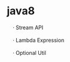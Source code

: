 # java8
&nbsp;&nbsp;&nbsp;&nbsp;·&nbsp;Stream API <br><br>
&nbsp;&nbsp;&nbsp;&nbsp;·&nbsp;Lambda Expression <br><br>
&nbsp;&nbsp;&nbsp;&nbsp;·&nbsp;Optional Util

